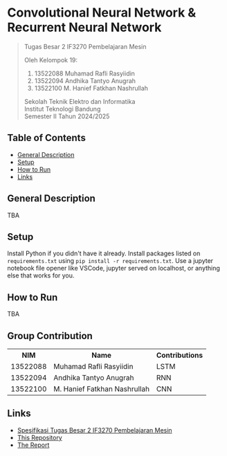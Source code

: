 # Convolutional Neural Network & Recurrent Neural Network

> Tugas Besar 2 IF3270 Pembelajaran Mesin
>
> Oleh Kelompok 19:<br>
> 1. 13522088 Muhamad Rafli Rasyiidin<br>
> 2. 13522094 Andhika Tantyo Anugrah<br>
> 3. 13522100 M. Hanief Fatkhan Nashrullah<br>
>
> Sekolah Teknik Elektro dan Informatika<br>
> Institut Teknologi Bandung<br>
> Semester II Tahun 2024/2025

## Table of Contents
* [General Description](#general-description)
* [Setup](#setup)
* [How to Run](#how-to-run)
* [Links](#links)

## General Description
TBA

## Setup
Install Python if you didn't have it already. Install packages listed on `requirements.txt` using `pip install -r requirements.txt`. Use a jupyter notebook file opener like VSCode, jupyter served on localhost, or anything else that works for you.

## How to Run
TBA

## Group Contribution
<table>
    <tr>
      <th>NIM</th>
      <th>Name</th>
      <th>Contributions</th>
    </tr>
    <tr>
      <td>13522088</td>
      <td>Muhamad Rafli Rasyiidin</td>
      <td>LSTM</td>
    </tr>
    <tr>
      <td>13522094</td>
      <td>Andhika Tantyo Anugrah</td>
      <td>RNN</td>
    </tr>
    <tr>
      <td>13522100</td>
      <td>M. Hanief Fatkhan Nashrullah</td>
      <td>CNN</td>
    </tr>
</table>

## Links
- [Spesifikasi Tugas Besar 2 IF3270 Pembelajaran Mesin](https://docs.google.com/document/d/1_9Qx6JLQFcv6vYOuFwgw3IrbC-NW7NYeMoWO3Ihy5fk/edit?usp=sharing)
- [This Repository](https://github.com/CrystalNoob/Tubes2_ML)
- [The Report](https://docs.google.com/document/d/1WQL81rKLVXQiYREAStTQrg16Zdw4aDAubZ6kszEKTSQ/edit?usp=sharing)
